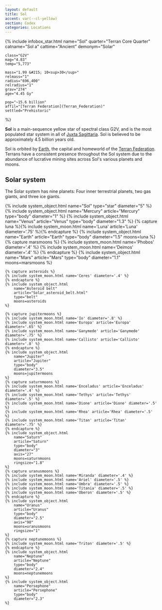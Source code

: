 ```yaml
---
layout: default
title: Sol
accent: var(--cl-yellow)
section: Codex
categories: Locations
---
```


{% include infobox_star.html 
    name="Sol"
    quarter="Terran Core Quarter"
    catname="Sol a"
    cattime="Ancient"
    demonym="Solar"

    class="G2V"
    mag="4.83"
    temp="5,773"

    mass="1.99 &#215; 10<sup>30</sup>"
    relmass="1" 
    radius="696,400" 
    relradius="1"
    grav="274"
    age="4.45 Gy"
    
    pop="~15.6 billion"
    affil="[Terran Federation](Terran_Federation)"
    settled="Prehistoric"
%}

**Sol** is a main-sequence yellow star of spectral class G2V, and is the most populated star system
in all of [Juxta Sagittaria](Juxta_Sagittaria). Sol is believed to be approximately 4.5 billion
years old.

Sol is orbited by [Earth](Earth), the capital and homeworld of the [Terran Federation](Terran_Federation).
Terrans have a consistent presence throughout the Sol system due to the abundance of lucrative mining
sites across Sol's various planets and moons.

## Solar system
The Solar system has nine planets: Four inner terrestrial planets, two gas giants, and three ice giants.

<div class="systemDiagram">
    {% include system_object.html 
        name="Sol"
        type="star"
        diameter="5"
    %}
    {% include system_object.html 
        name="Mercury"
        article="Mercury"
        type="body"
        diameter="1"
    %}
    {% include system_object.html 
        name="Venus"
        article="Venus"
        type="body"
        diameter="1.3"
    %}
    {% capture luna %}{% include system_moon.html name='Luna' article='Luna' diameter='.75' %}{% endcapture %}
    {% include system_object.html 
        name="Earth"
        article="Earth"
        type="body"
        diameter="1.5"
        moons=luna
    %}
    {% capture marsmoons %}
    {% include system_moon.html name='Phobos' diameter='.4' %}
    {% include system_moon.html name='Deimos' diameter='.4' %}
    {% endcapture %}
    {% include system_object.html 
        name="Mars"
        article="Mars"
        type="body"
        diameter="1.1"
        moons=marsmoons
    %}

    {% capture asteroids %}
    {% include system_moon.html name='Ceres' diameter='.4' %}
    {% endcapture %}
    {% include system_object.html
        name="Asteroid belt"
        article="Solar_asteroid_belt.html"
        type="belt"
        moons=asteroids
    %}

    {% capture jupitermoons %}
    {% include system_moon.html name='Io' diameter='.8' %}
    {% include system_moon.html name='Europa' article='Europa' diameter='.65' %}
    {% include system_moon.html name='Ganymede' article='Ganymede' diameter='.75' %}
    {% include system_moon.html name='Callisto' article='Callisto' diameter='.8' %}
    {% endcapture %}
    {% include system_object.html 
        name="Jupiter"
        article="Jupiter"
        type="body"
        diameter="3.5"
        moons=jupitermoons
    %}
    {% capture saturnmoons %}
    {% include system_moon.html name='Enceladus' article='Enceladus' diameter='.4' %}
    {% include system_moon.html name='Tethys' article='Tethys' diameter='.5' %}
    {% include system_moon.html name='Dione' article='Dione' diameter='.5' %}
    {% include system_moon.html name='Rhea' article='Rhea' diameter='.5' %}
    {% include system_moon.html name='Titan' article='Titan' diameter='.75' %}
    {% endcapture %}
    {% include system_object.html 
        name="Saturn"
        article="Saturn"
        type="body"
        diameter="3"
        axis="27"
        moons=saturnmoons
        ringsize="1.8"
    %}
    {% capture uranusmoons %}
    {% include system_moon.html name='Miranda' diameter='.4' %}
    {% include system_moon.html name='Ariel' diameter='.5' %}
    {% include system_moon.html name='Umbra' diameter='.5' %}
    {% include system_moon.html name='Titania' diameter='.5' %}
    {% include system_moon.html name='Oberon' diameter='.5' %}
    {% endcapture %}
    {% include system_object.html 
        name="Uranus"
        article="Uranus"
        type="body"
        diameter="2.5"
        axis="98"
        moons=uranusmoons
        ringsize="1"
    %}
    {% capture neptunemoons %}
    {% include system_moon.html name='Triton' diameter='.5' %}
    {% endcapture %}
    {% include system_object.html 
        name="Neptune"
        article="Neptune"
        type="body"
        diameter="2.4"
        moons=neptunemoons
    %}
    {% include system_object.html 
        name="Persephone"
        article="Persephone"
        type="body"
        diameter="2.3"
    %}
</div>

